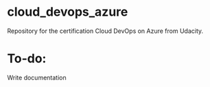 # cloud_devops_azure
Repository for the certification Cloud DevOps on Azure from Udacity.

# To-do:
Write documentation

